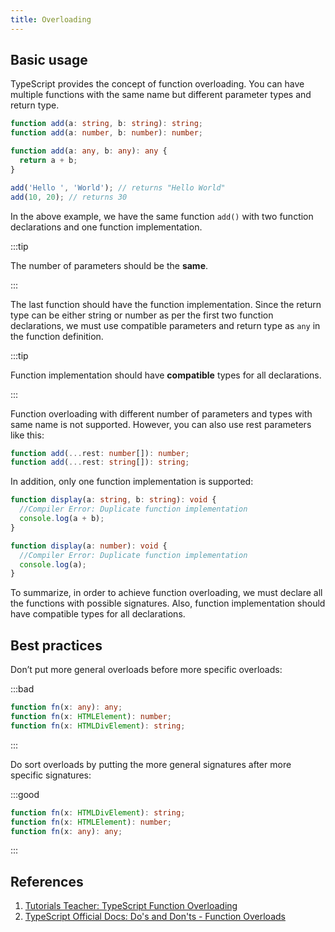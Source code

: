 ```yaml
---
title: Overloading
---
```


## Basic usage

TypeScript provides the concept of function overloading. You can have multiple functions with the same name but different parameter types and return type.

```ts
function add(a: string, b: string): string;
function add(a: number, b: number): number;

function add(a: any, b: any): any {
  return a + b;
}

add('Hello ', 'World'); // returns "Hello World"
add(10, 20); // returns 30
```

In the above example, we have the same function `add()` with two function declarations and one function implementation.

:::tip

The number of parameters should be the **same**.

:::

The last function should have the function implementation. Since the return type can be either string or number as per the first two function declarations, we must use compatible parameters and return type as `any` in the function definition.

:::tip

Function implementation should have **compatible** types for all declarations.

:::

Function overloading with different number of parameters and types with same name is not supported. However, you can also use rest parameters like this:

```ts
function add(...rest: number[]): number;
function add(...rest: string[]): string;
```

In addition, only one function implementation is supported:

```ts
function display(a: string, b: string): void {
  //Compiler Error: Duplicate function implementation
  console.log(a + b);
}

function display(a: number): void {
  //Compiler Error: Duplicate function implementation
  console.log(a);
}
```

To summarize, in order to achieve function overloading, we must declare all the functions with possible signatures. Also, function implementation should have compatible types for all declarations.

## Best practices

Don’t put more general overloads before more specific overloads:

:::bad

```ts
function fn(x: any): any;
function fn(x: HTMLElement): number;
function fn(x: HTMLDivElement): string;
```

:::

Do sort overloads by putting the more general signatures after more specific signatures:

:::good

```ts
function fn(x: HTMLDivElement): string;
function fn(x: HTMLElement): number;
function fn(x: any): any;
```

:::

## References

1. [Tutorials Teacher: TypeScript Function Overloading](https://www.tutorialsteacher.com/typescript/function-overloading)
2. [TypeScript Official Docs: Do's and Don'ts - Function Overloads](https://www.typescriptlang.org/docs/handbook/declaration-files/do-s-and-don-ts.html#function-overloads)

